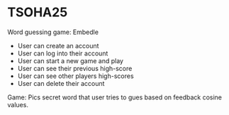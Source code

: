 # TSOHA25
Word guessing game: Embedle
* User can create an account
* User can log into their account
* User can start a new game and play
* User can see their previous high-score
* User can see other players high-scores
* User can delete their account

Game:
Pics secret word that user tries to gues based on feedback cosine values.

